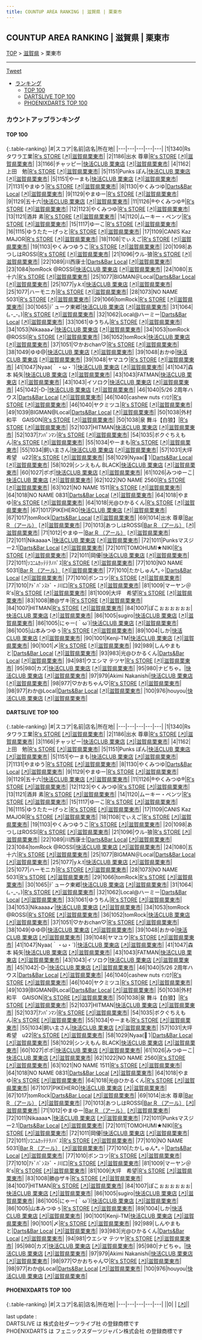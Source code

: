 ```yaml
---
title: COUNTUP AREA RANKING | 滋賀県 | 栗東市
---
```

## COUNTUP AREA RANKING | 滋賀県 | 栗東市

[TOP](/darts/rank/) > [滋賀県](/darts/rank/滋賀県/) > 栗東市

___

<a href="https://twitter.com/share?ref_src=twsrc%5Etfw" data-text="COUNTUP AREA RANKING | 滋賀県栗東市" class="twitter-share-button" data-hashtags="DARTSLIVE,PHOENIXDARTS,darts,ダーツ" data-show-count="false">Tweet</a>

* [ランキング](#カウントアップランキング)
    * [TOP 100](#top-100)
    * [DARTSLIVE TOP 100](#dartslive-top-100)
    * [PHOENIXDARTS TOP 100](#phoenixdarts-top-100)

### カウントアップランキング

#### TOP 100



{:.table-ranking}
|#|スコア|名前|店名|所在地|
|---|---|---|---|---|
|1|1340|<span class="rank-name-dl">Rs タワラ工業</span>|<a href="/darts/rank/shops/894774738d5135a8b21333aee1bd51e4.html">R's STORE</a> <a href="https://search.dartslive.com/jp/shop/894774738d5135a8b21333aee1bd51e4">[↗]</a>|<a href="/darts/rank/滋賀県/栗東市">滋賀県栗東市</a>|
|2|1186|<span class="rank-name-dl">出水 尊章</span>|<a href="/darts/rank/shops/894774738d5135a8b21333aee1bd51e4.html">R's STORE</a> <a href="https://search.dartslive.com/jp/shop/894774738d5135a8b21333aee1bd51e4">[↗]</a>|<a href="/darts/rank/滋賀県/栗東市">滋賀県栗東市</a>|
|3|1166|<span class="rank-name-dl">チャッピー</span>|<a href="/darts/rank/shops/45e99a446d27f93ab21333aee1bd51e4.html">快活CLUB 栗東店</a> <a href="https://search.dartslive.com/jp/shop/45e99a446d27f93ab21333aee1bd51e4">[↗]</a>|<a href="/darts/rank/滋賀県/栗東市">滋賀県栗東市</a>|
|4|1162|<span class="rank-name-dl">上田　勉</span>|<a href="/darts/rank/shops/894774738d5135a8b21333aee1bd51e4.html">R's STORE</a> <a href="https://search.dartslive.com/jp/shop/894774738d5135a8b21333aee1bd51e4">[↗]</a>|<a href="/darts/rank/滋賀県/栗東市">滋賀県栗東市</a>|
|5|1151|<span class="rank-name-dl">Punks ぽん</span>|<a href="/darts/rank/shops/45e99a446d27f93ab21333aee1bd51e4.html">快活CLUB 栗東店</a> <a href="https://search.dartslive.com/jp/shop/45e99a446d27f93ab21333aee1bd51e4">[↗]</a>|<a href="/darts/rank/滋賀県/栗東市">滋賀県栗東市</a>|
|5|1151|<span class="rank-name-dl">やーまも</span>|<a href="/darts/rank/shops/45e99a446d27f93ab21333aee1bd51e4.html">快活CLUB 栗東店</a> <a href="https://search.dartslive.com/jp/shop/45e99a446d27f93ab21333aee1bd51e4">[↗]</a>|<a href="/darts/rank/滋賀県/栗東市">滋賀県栗東市</a>|
|7|1131|<span class="rank-name-dl">やまゆう</span>|<a href="/darts/rank/shops/894774738d5135a8b21333aee1bd51e4.html">R's STORE</a> <a href="https://search.dartslive.com/jp/shop/894774738d5135a8b21333aee1bd51e4">[↗]</a>|<a href="/darts/rank/滋賀県/栗東市">滋賀県栗東市</a>|
|8|1130|<span class="rank-name-dl">やくみつゆ</span>|<a href="/darts/rank/shops/7b8ac04af838b4d625d56fb0e5c39bac.html">Darts&Bar Local</a> <a href="https://search.dartslive.com/jp/shop/7b8ac04af838b4d625d56fb0e5c39bac">[↗]</a>|<a href="/darts/rank/滋賀県/栗東市">滋賀県栗東市</a>|
|9|1129|<span class="rank-name-dl">やまゆー</span>|<a href="/darts/rank/shops/894774738d5135a8b21333aee1bd51e4.html">R's STORE</a> <a href="https://search.dartslive.com/jp/shop/894774738d5135a8b21333aee1bd51e4">[↗]</a>|<a href="/darts/rank/滋賀県/栗東市">滋賀県栗東市</a>|
|9|1129|<span class="rank-name-dl">五十六</span>|<a href="/darts/rank/shops/45e99a446d27f93ab21333aee1bd51e4.html">快活CLUB 栗東店</a> <a href="https://search.dartslive.com/jp/shop/45e99a446d27f93ab21333aee1bd51e4">[↗]</a>|<a href="/darts/rank/滋賀県/栗東市">滋賀県栗東市</a>|
|11|1126|<span class="rank-name-dl">®やくみつゆ®</span>|<a href="/darts/rank/shops/894774738d5135a8b21333aee1bd51e4.html">R's STORE</a> <a href="https://search.dartslive.com/jp/shop/894774738d5135a8b21333aee1bd51e4">[↗]</a>|<a href="/darts/rank/滋賀県/栗東市">滋賀県栗東市</a>|
|12|1123|<span class="rank-name-dl">やくみつゆ</span>|<a href="/darts/rank/shops/894774738d5135a8b21333aee1bd51e4.html">R's STORE</a> <a href="https://search.dartslive.com/jp/shop/894774738d5135a8b21333aee1bd51e4">[↗]</a>|<a href="/darts/rank/滋賀県/栗東市">滋賀県栗東市</a>|
|13|1121|<span class="rank-name-dl">酒井 素</span>|<a href="/darts/rank/shops/894774738d5135a8b21333aee1bd51e4.html">R's STORE</a> <a href="https://search.dartslive.com/jp/shop/894774738d5135a8b21333aee1bd51e4">[↗]</a>|<a href="/darts/rank/滋賀県/栗東市">滋賀県栗東市</a>|
|14|1120|<span class="rank-name-dl">ムーキー・ベンツ</span>|<a href="/darts/rank/shops/894774738d5135a8b21333aee1bd51e4.html">R's STORE</a> <a href="https://search.dartslive.com/jp/shop/894774738d5135a8b21333aee1bd51e4">[↗]</a>|<a href="/darts/rank/滋賀県/栗東市">滋賀県栗東市</a>|
|15|1117|<span class="rank-name-dl">ゆーこ</span>|<a href="/darts/rank/shops/894774738d5135a8b21333aee1bd51e4.html">R's STORE</a> <a href="https://search.dartslive.com/jp/shop/894774738d5135a8b21333aee1bd51e4">[↗]</a>|<a href="/darts/rank/滋賀県/栗東市">滋賀県栗東市</a>|
|16|1115|<span class="rank-name-dl">ゆうたたーげっと</span>|<a href="/darts/rank/shops/894774738d5135a8b21333aee1bd51e4.html">R's STORE</a> <a href="https://search.dartslive.com/jp/shop/894774738d5135a8b21333aee1bd51e4">[↗]</a>|<a href="/darts/rank/滋賀県/栗東市">滋賀県栗東市</a>|
|17|1109|<span class="rank-name-dl">CANIS Kaz MAJOR</span>|<a href="/darts/rank/shops/894774738d5135a8b21333aee1bd51e4.html">R's STORE</a> <a href="https://search.dartslive.com/jp/shop/894774738d5135a8b21333aee1bd51e4">[↗]</a>|<a href="/darts/rank/滋賀県/栗東市">滋賀県栗東市</a>|
|18|1108|<span class="rank-name-dl">でぃえご</span>|<a href="/darts/rank/shops/894774738d5135a8b21333aee1bd51e4.html">R's STORE</a> <a href="https://search.dartslive.com/jp/shop/894774738d5135a8b21333aee1bd51e4">[↗]</a>|<a href="/darts/rank/滋賀県/栗東市">滋賀県栗東市</a>|
|19|1103|<span class="rank-name-dl">やくみつゆうこ</span>|<a href="/darts/rank/shops/894774738d5135a8b21333aee1bd51e4.html">R's STORE</a> <a href="https://search.dartslive.com/jp/shop/894774738d5135a8b21333aee1bd51e4">[↗]</a>|<a href="/darts/rank/滋賀県/栗東市">滋賀県栗東市</a>|
|20|1098|<span class="rank-name-dl">あつしはROSSI</span>|<a href="/darts/rank/shops/894774738d5135a8b21333aee1bd51e4.html">R's STORE</a> <a href="https://search.dartslive.com/jp/shop/894774738d5135a8b21333aee1bd51e4">[↗]</a>|<a href="/darts/rank/滋賀県/栗東市">滋賀県栗東市</a>|
|21|1096|<span class="rank-name-dl">ウル-狼</span>|<a href="/darts/rank/shops/894774738d5135a8b21333aee1bd51e4.html">R's STORE</a> <a href="https://search.dartslive.com/jp/shop/894774738d5135a8b21333aee1bd51e4">[↗]</a>|<a href="/darts/rank/滋賀県/栗東市">滋賀県栗東市</a>|
|22|1089|<span class="rank-name-dl">川西康士</span>|<a href="/darts/rank/shops/7b8ac04af838b4d625d56fb0e5c39bac.html">Darts&Bar Local</a> <a href="https://search.dartslive.com/jp/shop/7b8ac04af838b4d625d56fb0e5c39bac">[↗]</a>|<a href="/darts/rank/滋賀県/栗東市">滋賀県栗東市</a>|
|23|1084|<span class="rank-name-dl">tomRock @ROSSI</span>|<a href="/darts/rank/shops/45e99a446d27f93ab21333aee1bd51e4.html">快活CLUB 栗東店</a> <a href="https://search.dartslive.com/jp/shop/45e99a446d27f93ab21333aee1bd51e4">[↗]</a>|<a href="/darts/rank/滋賀県/栗東市">滋賀県栗東市</a>|
|24|1080|<span class="rank-name-dl">五十六</span>|<a href="/darts/rank/shops/894774738d5135a8b21333aee1bd51e4.html">R's STORE</a> <a href="https://search.dartslive.com/jp/shop/894774738d5135a8b21333aee1bd51e4">[↗]</a>|<a href="/darts/rank/滋賀県/栗東市">滋賀県栗東市</a>|
|25|1077|<span class="rank-name-dl">BIGMAN＠Local</span>|<a href="/darts/rank/shops/7b8ac04af838b4d625d56fb0e5c39bac.html">Darts&Bar Local</a> <a href="https://search.dartslive.com/jp/shop/7b8ac04af838b4d625d56fb0e5c39bac">[↗]</a>|<a href="/darts/rank/滋賀県/栗東市">滋賀県栗東市</a>|
|25|1077|<span class="rank-name-dl">y.k.t</span>|<a href="/darts/rank/shops/45e99a446d27f93ab21333aee1bd51e4.html">快活CLUB 栗東店</a> <a href="https://search.dartslive.com/jp/shop/45e99a446d27f93ab21333aee1bd51e4">[↗]</a>|<a href="/darts/rank/滋賀県/栗東市">滋賀県栗東市</a>|
|25|1077|<span class="rank-name-dl">ハーモニカ</span>|<a href="/darts/rank/shops/894774738d5135a8b21333aee1bd51e4.html">R's STORE</a> <a href="https://search.dartslive.com/jp/shop/894774738d5135a8b21333aee1bd51e4">[↗]</a>|<a href="/darts/rank/滋賀県/栗東市">滋賀県栗東市</a>|
|28|1073|<span class="rank-name-dl">NO NAME 5031</span>|<a href="/darts/rank/shops/894774738d5135a8b21333aee1bd51e4.html">R's STORE</a> <a href="https://search.dartslive.com/jp/shop/894774738d5135a8b21333aee1bd51e4">[↗]</a>|<a href="/darts/rank/滋賀県/栗東市">滋賀県栗東市</a>|
|29|1066|<span class="rank-name-dl">tomRock</span>|<a href="/darts/rank/shops/894774738d5135a8b21333aee1bd51e4.html">R's STORE</a> <a href="https://search.dartslive.com/jp/shop/894774738d5135a8b21333aee1bd51e4">[↗]</a>|<a href="/darts/rank/滋賀県/栗東市">滋賀県栗東市</a>|
|30|1065|<span class="rank-name-dl">ﾃﾞューク東郷</span>|<a href="/darts/rank/shops/45e99a446d27f93ab21333aee1bd51e4.html">快活CLUB 栗東店</a> <a href="https://search.dartslive.com/jp/shop/45e99a446d27f93ab21333aee1bd51e4">[↗]</a>|<a href="/darts/rank/滋賀県/栗東市">滋賀県栗東市</a>|
|31|1064|<span class="rank-name-dl">(｡-_-｡)</span>|<a href="/darts/rank/shops/894774738d5135a8b21333aee1bd51e4.html">R's STORE</a> <a href="https://search.dartslive.com/jp/shop/894774738d5135a8b21333aee1bd51e4">[↗]</a>|<a href="/darts/rank/滋賀県/栗東市">滋賀県栗東市</a>|
|32|1062|<span class="rank-name-dl">Local@ハーミー</span>|<a href="/darts/rank/shops/7b8ac04af838b4d625d56fb0e5c39bac.html">Darts&Bar Local</a> <a href="https://search.dartslive.com/jp/shop/7b8ac04af838b4d625d56fb0e5c39bac">[↗]</a>|<a href="/darts/rank/滋賀県/栗東市">滋賀県栗東市</a>|
|33|1061|<span class="rank-name-dl">ゆうちん</span>|<a href="/darts/rank/shops/894774738d5135a8b21333aee1bd51e4.html">R's STORE</a> <a href="https://search.dartslive.com/jp/shop/894774738d5135a8b21333aee1bd51e4">[↗]</a>|<a href="/darts/rank/滋賀県/栗東市">滋賀県栗東市</a>|
|34|1053|<span class="rank-name-dl">Nikaaaa➹</span>|<a href="/darts/rank/shops/45e99a446d27f93ab21333aee1bd51e4.html">快活CLUB 栗東店</a> <a href="https://search.dartslive.com/jp/shop/45e99a446d27f93ab21333aee1bd51e4">[↗]</a>|<a href="/darts/rank/滋賀県/栗東市">滋賀県栗東市</a>|
|34|1053|<span class="rank-name-dl">tomRock @ROSSI</span>|<a href="/darts/rank/shops/894774738d5135a8b21333aee1bd51e4.html">R's STORE</a> <a href="https://search.dartslive.com/jp/shop/894774738d5135a8b21333aee1bd51e4">[↗]</a>|<a href="/darts/rank/滋賀県/栗東市">滋賀県栗東市</a>|
|36|1052|<span class="rank-name-dl">tomRock</span>|<a href="/darts/rank/shops/45e99a446d27f93ab21333aee1bd51e4.html">快活CLUB 栗東店</a> <a href="https://search.dartslive.com/jp/shop/45e99a446d27f93ab21333aee1bd51e4">[↗]</a>|<a href="/darts/rank/滋賀県/栗東市">滋賀県栗東市</a>|
|37|1051|<span class="rank-name-dl">♡かおchan♡</span>|<a href="/darts/rank/shops/894774738d5135a8b21333aee1bd51e4.html">R's STORE</a> <a href="https://search.dartslive.com/jp/shop/894774738d5135a8b21333aee1bd51e4">[↗]</a>|<a href="/darts/rank/滋賀県/栗東市">滋賀県栗東市</a>|
|38|1049|<span class="rank-name-dl">ゆゆ@</span>|<a href="/darts/rank/shops/45e99a446d27f93ab21333aee1bd51e4.html">快活CLUB 栗東店</a> <a href="https://search.dartslive.com/jp/shop/45e99a446d27f93ab21333aee1bd51e4">[↗]</a>|<a href="/darts/rank/滋賀県/栗東市">滋賀県栗東市</a>|
|39|1048|<span class="rank-name-dl">おかゆ</span>|<a href="/darts/rank/shops/45e99a446d27f93ab21333aee1bd51e4.html">快活CLUB 栗東店</a> <a href="https://search.dartslive.com/jp/shop/45e99a446d27f93ab21333aee1bd51e4">[↗]</a>|<a href="/darts/rank/滋賀県/栗東市">滋賀県栗東市</a>|
|39|1048|<span class="rank-name-dl">ヤマユウ</span>|<a href="/darts/rank/shops/894774738d5135a8b21333aee1bd51e4.html">R's STORE</a> <a href="https://search.dartslive.com/jp/shop/894774738d5135a8b21333aee1bd51e4">[↗]</a>|<a href="/darts/rank/滋賀県/栗東市">滋賀県栗東市</a>|
|41|1047|<span class="rank-name-dl">Nyaa(｀・ω・´)</span>|<a href="/darts/rank/shops/45e99a446d27f93ab21333aee1bd51e4.html">快活CLUB 栗東店</a> <a href="https://search.dartslive.com/jp/shop/45e99a446d27f93ab21333aee1bd51e4">[↗]</a>|<a href="/darts/rank/滋賀県/栗東市">滋賀県栗東市</a>|
|41|1047|<span class="rank-name-dl">森本 純矢</span>|<a href="/darts/rank/shops/45e99a446d27f93ab21333aee1bd51e4.html">快活CLUB 栗東店</a> <a href="https://search.dartslive.com/jp/shop/45e99a446d27f93ab21333aee1bd51e4">[↗]</a>|<a href="/darts/rank/滋賀県/栗東市">滋賀県栗東市</a>|
|43|1043|<span class="rank-name-dl">FATMAN</span>|<a href="/darts/rank/shops/45e99a446d27f93ab21333aee1bd51e4.html">快活CLUB 栗東店</a> <a href="https://search.dartslive.com/jp/shop/45e99a446d27f93ab21333aee1bd51e4">[↗]</a>|<a href="/darts/rank/滋賀県/栗東市">滋賀県栗東市</a>|
|43|1043|<span class="rank-name-dl">イソロク</span>|<a href="/darts/rank/shops/45e99a446d27f93ab21333aee1bd51e4.html">快活CLUB 栗東店</a> <a href="https://search.dartslive.com/jp/shop/45e99a446d27f93ab21333aee1bd51e4">[↗]</a>|<a href="/darts/rank/滋賀県/栗東市">滋賀県栗東市</a>|
|45|1042|<span class="rank-name-dl">-D-</span>|<a href="/darts/rank/shops/45e99a446d27f93ab21333aee1bd51e4.html">快活CLUB 栗東店</a> <a href="https://search.dartslive.com/jp/shop/45e99a446d27f93ab21333aee1bd51e4">[↗]</a>|<a href="/darts/rank/滋賀県/栗東市">滋賀県栗東市</a>|
|46|1040|<span class="rank-name-dl">5/26 2周年ハウス</span>|<a href="/darts/rank/shops/7b8ac04af838b4d625d56fb0e5c39bac.html">Darts&Bar Local</a> <a href="https://search.dartslive.com/jp/shop/7b8ac04af838b4d625d56fb0e5c39bac">[↗]</a>|<a href="/darts/rank/滋賀県/栗東市">滋賀県栗東市</a>|
|46|1040|<span class="rank-name-dl">cashew nuts ｲｿﾛｸ</span>|<a href="/darts/rank/shops/894774738d5135a8b21333aee1bd51e4.html">R's STORE</a> <a href="https://search.dartslive.com/jp/shop/894774738d5135a8b21333aee1bd51e4">[↗]</a>|<a href="/darts/rank/滋賀県/栗東市">滋賀県栗東市</a>|
|46|1040|<span class="rank-name-dl">ヤクミツユ</span>|<a href="/darts/rank/shops/894774738d5135a8b21333aee1bd51e4.html">R's STORE</a> <a href="https://search.dartslive.com/jp/shop/894774738d5135a8b21333aee1bd51e4">[↗]</a>|<a href="/darts/rank/滋賀県/栗東市">滋賀県栗東市</a>|
|49|1039|<span class="rank-name-dl">BIGMAN@Local</span>|<a href="/darts/rank/shops/7b8ac04af838b4d625d56fb0e5c39bac.html">Darts&Bar Local</a> <a href="https://search.dartslive.com/jp/shop/7b8ac04af838b4d625d56fb0e5c39bac">[↗]</a>|<a href="/darts/rank/滋賀県/栗東市">滋賀県栗東市</a>|
|50|1038|<span class="rank-name-dl">外村和平　GAISON</span>|<a href="/darts/rank/shops/894774738d5135a8b21333aee1bd51e4.html">R's STORE</a> <a href="https://search.dartslive.com/jp/shop/894774738d5135a8b21333aee1bd51e4">[↗]</a>|<a href="/darts/rank/滋賀県/栗東市">滋賀県栗東市</a>|
|50|1038|<span class="rank-name-dl">泉 舞斗【白狼】</span>|<a href="/darts/rank/shops/894774738d5135a8b21333aee1bd51e4.html">R's STORE</a> <a href="https://search.dartslive.com/jp/shop/894774738d5135a8b21333aee1bd51e4">[↗]</a>|<a href="/darts/rank/滋賀県/栗東市">滋賀県栗東市</a>|
|52|1037|<span class="rank-name-dl">HITMAN</span>|<a href="/darts/rank/shops/45e99a446d27f93ab21333aee1bd51e4.html">快活CLUB 栗東店</a> <a href="https://search.dartslive.com/jp/shop/45e99a446d27f93ab21333aee1bd51e4">[↗]</a>|<a href="/darts/rank/滋賀県/栗東市">滋賀県栗東市</a>|
|52|1037|<span class="rank-name-dl">ｱﾝﾊﾟﾝﾏﾝ</span>|<a href="/darts/rank/shops/894774738d5135a8b21333aee1bd51e4.html">R's STORE</a> <a href="https://search.dartslive.com/jp/shop/894774738d5135a8b21333aee1bd51e4">[↗]</a>|<a href="/darts/rank/滋賀県/栗東市">滋賀県栗東市</a>|
|54|1035|<span class="rank-name-dl">ボクぐちえもん</span>|<a href="/darts/rank/shops/894774738d5135a8b21333aee1bd51e4.html">R's STORE</a> <a href="https://search.dartslive.com/jp/shop/894774738d5135a8b21333aee1bd51e4">[↗]</a>|<a href="/darts/rank/滋賀県/栗東市">滋賀県栗東市</a>|
|55|1034|<span class="rank-name-dl">やーまも</span>|<a href="/darts/rank/shops/894774738d5135a8b21333aee1bd51e4.html">R's STORE</a> <a href="https://search.dartslive.com/jp/shop/894774738d5135a8b21333aee1bd51e4">[↗]</a>|<a href="/darts/rank/滋賀県/栗東市">滋賀県栗東市</a>|
|55|1034|<span class="rank-name-dl">飼い主さん</span>|<a href="/darts/rank/shops/45e99a446d27f93ab21333aee1bd51e4.html">快活CLUB 栗東店</a> <a href="https://search.dartslive.com/jp/shop/45e99a446d27f93ab21333aee1bd51e4">[↗]</a>|<a href="/darts/rank/滋賀県/栗東市">滋賀県栗東市</a>|
|57|1031|<span class="rank-name-dl">大坪　希望　u22</span>|<a href="/darts/rank/shops/894774738d5135a8b21333aee1bd51e4.html">R's STORE</a> <a href="https://search.dartslive.com/jp/shop/894774738d5135a8b21333aee1bd51e4">[↗]</a>|<a href="/darts/rank/滋賀県/栗東市">滋賀県栗東市</a>|
|58|1029|<span class="rank-name-dl">Nyaa‪(ᯅ̈ )</span>|<a href="/darts/rank/shops/7b8ac04af838b4d625d56fb0e5c39bac.html">Darts&Bar Local</a> <a href="https://search.dartslive.com/jp/shop/7b8ac04af838b4d625d56fb0e5c39bac">[↗]</a>|<a href="/darts/rank/滋賀県/栗東市">滋賀県栗東市</a>|
|58|1029|<span class="rank-name-dl">シンえもん BLACK</span>|<a href="/darts/rank/shops/45e99a446d27f93ab21333aee1bd51e4.html">快活CLUB 栗東店</a> <a href="https://search.dartslive.com/jp/shop/45e99a446d27f93ab21333aee1bd51e4">[↗]</a>|<a href="/darts/rank/滋賀県/栗東市">滋賀県栗東市</a>|
|60|1027|<span class="rank-name-dl">ポポ</span>|<a href="/darts/rank/shops/45e99a446d27f93ab21333aee1bd51e4.html">快活CLUB 栗東店</a> <a href="https://search.dartslive.com/jp/shop/45e99a446d27f93ab21333aee1bd51e4">[↗]</a>|<a href="/darts/rank/滋賀県/栗東市">滋賀県栗東市</a>|
|61|1026|<span class="rank-name-dl">みつゆーこ</span>|<a href="/darts/rank/shops/45e99a446d27f93ab21333aee1bd51e4.html">快活CLUB 栗東店</a> <a href="https://search.dartslive.com/jp/shop/45e99a446d27f93ab21333aee1bd51e4">[↗]</a>|<a href="/darts/rank/滋賀県/栗東市">滋賀県栗東市</a>|
|62|1022|<span class="rank-name-dl">NO NAME 2560</span>|<a href="/darts/rank/shops/894774738d5135a8b21333aee1bd51e4.html">R's STORE</a> <a href="https://search.dartslive.com/jp/shop/894774738d5135a8b21333aee1bd51e4">[↗]</a>|<a href="/darts/rank/滋賀県/栗東市">滋賀県栗東市</a>|
|63|1021|<span class="rank-name-dl">NO NAME 1511</span>|<a href="/darts/rank/shops/894774738d5135a8b21333aee1bd51e4.html">R's STORE</a> <a href="https://search.dartslive.com/jp/shop/894774738d5135a8b21333aee1bd51e4">[↗]</a>|<a href="/darts/rank/滋賀県/栗東市">滋賀県栗東市</a>|
|64|1018|<span class="rank-name-dl">NO NAME 0831</span>|<a href="/darts/rank/shops/7b8ac04af838b4d625d56fb0e5c39bac.html">Darts&Bar Local</a> <a href="https://search.dartslive.com/jp/shop/7b8ac04af838b4d625d56fb0e5c39bac">[↗]</a>|<a href="/darts/rank/滋賀県/栗東市">滋賀県栗東市</a>|
|64|1018|<span class="rank-name-dl">やまゆ</span>|<a href="/darts/rank/shops/894774738d5135a8b21333aee1bd51e4.html">R's STORE</a> <a href="https://search.dartslive.com/jp/shop/894774738d5135a8b21333aee1bd51e4">[↗]</a>|<a href="/darts/rank/滋賀県/栗東市">滋賀県栗東市</a>|
|64|1018|<span class="rank-name-dl">光@ひかるくん</span>|<a href="/darts/rank/shops/894774738d5135a8b21333aee1bd51e4.html">R's STORE</a> <a href="https://search.dartslive.com/jp/shop/894774738d5135a8b21333aee1bd51e4">[↗]</a>|<a href="/darts/rank/滋賀県/栗東市">滋賀県栗東市</a>|
|67|1017|<span class="rank-name-dl">PIKEHERO</span>|<a href="/darts/rank/shops/45e99a446d27f93ab21333aee1bd51e4.html">快活CLUB 栗東店</a> <a href="https://search.dartslive.com/jp/shop/45e99a446d27f93ab21333aee1bd51e4">[↗]</a>|<a href="/darts/rank/滋賀県/栗東市">滋賀県栗東市</a>|
|67|1017|<span class="rank-name-dl">tomRock</span>|<a href="/darts/rank/shops/7b8ac04af838b4d625d56fb0e5c39bac.html">Darts&Bar Local</a> <a href="https://search.dartslive.com/jp/shop/7b8ac04af838b4d625d56fb0e5c39bac">[↗]</a>|<a href="/darts/rank/滋賀県/栗東市">滋賀県栗東市</a>|
|69|1014|<span class="rank-name-dl">出水 尊章</span>|<a href="/darts/rank/shops/1cedad5b52b394b3f454cb89828a1cfe.html">Bar R （アール）</a> <a href="https://search.dartslive.com/jp/shop/1cedad5b52b394b3f454cb89828a1cfe">[↗]</a>|<a href="/darts/rank/滋賀県/栗東市">滋賀県栗東市</a>|
|70|1013|<span class="rank-name-dl">あつしはROSSI</span>|<a href="/darts/rank/shops/1cedad5b52b394b3f454cb89828a1cfe.html">Bar R （アール）</a> <a href="https://search.dartslive.com/jp/shop/1cedad5b52b394b3f454cb89828a1cfe">[↗]</a>|<a href="/darts/rank/滋賀県/栗東市">滋賀県栗東市</a>|
|71|1012|<span class="rank-name-dl">やまゆー</span>|<a href="/darts/rank/shops/1cedad5b52b394b3f454cb89828a1cfe.html">Bar R （アール）</a> <a href="https://search.dartslive.com/jp/shop/1cedad5b52b394b3f454cb89828a1cfe">[↗]</a>|<a href="/darts/rank/滋賀県/栗東市">滋賀県栗東市</a>|
|72|1011|<span class="rank-name-dl">Nikaaaa➷</span>|<a href="/darts/rank/shops/45e99a446d27f93ab21333aee1bd51e4.html">快活CLUB 栗東店</a> <a href="https://search.dartslive.com/jp/shop/45e99a446d27f93ab21333aee1bd51e4">[↗]</a>|<a href="/darts/rank/滋賀県/栗東市">滋賀県栗東市</a>|
|72|1011|<span class="rank-name-dl">Punksマスジー2.1</span>|<a href="/darts/rank/shops/7b8ac04af838b4d625d56fb0e5c39bac.html">Darts&Bar Local</a> <a href="https://search.dartslive.com/jp/shop/7b8ac04af838b4d625d56fb0e5c39bac">[↗]</a>|<a href="/darts/rank/滋賀県/栗東市">滋賀県栗東市</a>|
|72|1011|<span class="rank-name-dl">TOMOHUMI★NIKI</span>|<a href="/darts/rank/shops/894774738d5135a8b21333aee1bd51e4.html">R's STORE</a> <a href="https://search.dartslive.com/jp/shop/894774738d5135a8b21333aee1bd51e4">[↗]</a>|<a href="/darts/rank/滋賀県/栗東市">滋賀県栗東市</a>|
|72|1011|<span class="rank-name-dl">岡優</span>|<a href="/darts/rank/shops/45e99a446d27f93ab21333aee1bd51e4.html">快活CLUB 栗東店</a> <a href="https://search.dartslive.com/jp/shop/45e99a446d27f93ab21333aee1bd51e4">[↗]</a>|<a href="/darts/rank/滋賀県/栗東市">滋賀県栗東市</a>|
|72|1011|<span class="rank-name-dl">ｿｺﾆﾑｶｯﾃﾃｦﾉﾊﾞｽ</span>|<a href="/darts/rank/shops/894774738d5135a8b21333aee1bd51e4.html">R's STORE</a> <a href="https://search.dartslive.com/jp/shop/894774738d5135a8b21333aee1bd51e4">[↗]</a>|<a href="/darts/rank/滋賀県/栗東市">滋賀県栗東市</a>|
|77|1010|<span class="rank-name-dl">NO NAME 5031</span>|<a href="/darts/rank/shops/1cedad5b52b394b3f454cb89828a1cfe.html">Bar R （アール）</a> <a href="https://search.dartslive.com/jp/shop/1cedad5b52b394b3f454cb89828a1cfe">[↗]</a>|<a href="/darts/rank/滋賀県/栗東市">滋賀県栗東市</a>|
|77|1010|<span class="rank-name-dl">たかしゅん*｡✧</span>|<a href="/darts/rank/shops/7b8ac04af838b4d625d56fb0e5c39bac.html">Darts&Bar Local</a> <a href="https://search.dartslive.com/jp/shop/7b8ac04af838b4d625d56fb0e5c39bac">[↗]</a>|<a href="/darts/rank/滋賀県/栗東市">滋賀県栗東市</a>|
|77|1010|<span class="rank-name-dl">ポンコツ</span>|<a href="/darts/rank/shops/894774738d5135a8b21333aee1bd51e4.html">R's STORE</a> <a href="https://search.dartslive.com/jp/shop/894774738d5135a8b21333aee1bd51e4">[↗]</a>|<a href="/darts/rank/滋賀県/栗東市">滋賀県栗東市</a>|
|77|1010|<span class="rank-name-dl">ｱﾄﾞﾊﾞﾝｽﾄﾞ・川口</span>|<a href="/darts/rank/shops/894774738d5135a8b21333aee1bd51e4.html">R's STORE</a> <a href="https://search.dartslive.com/jp/shop/894774738d5135a8b21333aee1bd51e4">[↗]</a>|<a href="/darts/rank/滋賀県/栗東市">滋賀県栗東市</a>|
|81|1009|<span class="rank-name-dl">マーヤン＠R&#x27;s</span>|<a href="/darts/rank/shops/894774738d5135a8b21333aee1bd51e4.html">R's STORE</a> <a href="https://search.dartslive.com/jp/shop/894774738d5135a8b21333aee1bd51e4">[↗]</a>|<a href="/darts/rank/滋賀県/栗東市">滋賀県栗東市</a>|
|81|1009|<span class="rank-name-dl">大坪　希望</span>|<a href="/darts/rank/shops/894774738d5135a8b21333aee1bd51e4.html">R's STORE</a> <a href="https://search.dartslive.com/jp/shop/894774738d5135a8b21333aee1bd51e4">[↗]</a>|<a href="/darts/rank/滋賀県/栗東市">滋賀県栗東市</a>|
|83|1008|<span class="rank-name-dl">勝@ザキ</span>|<a href="/darts/rank/shops/894774738d5135a8b21333aee1bd51e4.html">R's STORE</a> <a href="https://search.dartslive.com/jp/shop/894774738d5135a8b21333aee1bd51e4">[↗]</a>|<a href="/darts/rank/滋賀県/栗東市">滋賀県栗東市</a>|
|84|1007|<span class="rank-name-dl">HITMAN</span>|<a href="/darts/rank/shops/894774738d5135a8b21333aee1bd51e4.html">R's STORE</a> <a href="https://search.dartslive.com/jp/shop/894774738d5135a8b21333aee1bd51e4">[↗]</a>|<a href="/darts/rank/滋賀県/栗東市">滋賀県栗東市</a>|
|84|1007|<span class="rank-name-dl">ぽこぉぉぉぉぉぉ</span>|<a href="/darts/rank/shops/45e99a446d27f93ab21333aee1bd51e4.html">快活CLUB 栗東店</a> <a href="https://search.dartslive.com/jp/shop/45e99a446d27f93ab21333aee1bd51e4">[↗]</a>|<a href="/darts/rank/滋賀県/栗東市">滋賀県栗東市</a>|
|86|1005|<span class="rank-name-dl">sugiro</span>|<a href="/darts/rank/shops/45e99a446d27f93ab21333aee1bd51e4.html">快活CLUB 栗東店</a> <a href="https://search.dartslive.com/jp/shop/45e99a446d27f93ab21333aee1bd51e4">[↗]</a>|<a href="/darts/rank/滋賀県/栗東市">滋賀県栗東市</a>|
|86|1005|<span class="rank-name-dl">にゃー(｀ω´)</span>|<a href="/darts/rank/shops/45e99a446d27f93ab21333aee1bd51e4.html">快活CLUB 栗東店</a> <a href="https://search.dartslive.com/jp/shop/45e99a446d27f93ab21333aee1bd51e4">[↗]</a>|<a href="/darts/rank/滋賀県/栗東市">滋賀県栗東市</a>|
|86|1005|<span class="rank-name-dl">山本みつゆぅ</span>|<a href="/darts/rank/shops/894774738d5135a8b21333aee1bd51e4.html">R's STORE</a> <a href="https://search.dartslive.com/jp/shop/894774738d5135a8b21333aee1bd51e4">[↗]</a>|<a href="/darts/rank/滋賀県/栗東市">滋賀県栗東市</a>|
|89|1004|<span class="rank-name-dl">しか</span>|<a href="/darts/rank/shops/45e99a446d27f93ab21333aee1bd51e4.html">快活CLUB 栗東店</a> <a href="https://search.dartslive.com/jp/shop/45e99a446d27f93ab21333aee1bd51e4">[↗]</a>|<a href="/darts/rank/滋賀県/栗東市">滋賀県栗東市</a>|
|90|1001|<span class="rank-name-dl">Kenji-TM</span>|<a href="/darts/rank/shops/45e99a446d27f93ab21333aee1bd51e4.html">快活CLUB 栗東店</a> <a href="https://search.dartslive.com/jp/shop/45e99a446d27f93ab21333aee1bd51e4">[↗]</a>|<a href="/darts/rank/滋賀県/栗東市">滋賀県栗東市</a>|
|90|1001|<span class="rank-name-dl">〆</span>|<a href="/darts/rank/shops/894774738d5135a8b21333aee1bd51e4.html">R's STORE</a> <a href="https://search.dartslive.com/jp/shop/894774738d5135a8b21333aee1bd51e4">[↗]</a>|<a href="/darts/rank/滋賀県/栗東市">滋賀県栗東市</a>|
|92|989|<span class="rank-name-dl">しんやまもと</span>|<a href="/darts/rank/shops/7b8ac04af838b4d625d56fb0e5c39bac.html">Darts&Bar Local</a> <a href="https://search.dartslive.com/jp/shop/7b8ac04af838b4d625d56fb0e5c39bac">[↗]</a>|<a href="/darts/rank/滋賀県/栗東市">滋賀県栗東市</a>|
|93|983|<span class="rank-name-dl">光@ひかるくん</span>|<a href="/darts/rank/shops/7b8ac04af838b4d625d56fb0e5c39bac.html">Darts&Bar Local</a> <a href="https://search.dartslive.com/jp/shop/7b8ac04af838b4d625d56fb0e5c39bac">[↗]</a>|<a href="/darts/rank/滋賀県/栗東市">滋賀県栗東市</a>|
|94|981|<span class="rank-name-dl">ウエシマ テツヤ</span>|<a href="/darts/rank/shops/894774738d5135a8b21333aee1bd51e4.html">R's STORE</a> <a href="https://search.dartslive.com/jp/shop/894774738d5135a8b21333aee1bd51e4">[↗]</a>|<a href="/darts/rank/滋賀県/栗東市">滋賀県栗東市</a>|
|95|980|<span class="rank-name-dl">カズ</span>|<a href="/darts/rank/shops/45e99a446d27f93ab21333aee1bd51e4.html">快活CLUB 栗東店</a> <a href="https://search.dartslive.com/jp/shop/45e99a446d27f93ab21333aee1bd51e4">[↗]</a>|<a href="/darts/rank/滋賀県/栗東市">滋賀県栗東市</a>|
|95|980|<span class="rank-name-dl">ナビちゃ。</span>|<a href="/darts/rank/shops/45e99a446d27f93ab21333aee1bd51e4.html">快活CLUB 栗東店</a> <a href="https://search.dartslive.com/jp/shop/45e99a446d27f93ab21333aee1bd51e4">[↗]</a>|<a href="/darts/rank/滋賀県/栗東市">滋賀県栗東市</a>|
|97|979|<span class="rank-name-dl">Akimi Nakanishi</span>|<a href="/darts/rank/shops/45e99a446d27f93ab21333aee1bd51e4.html">快活CLUB 栗東店</a> <a href="https://search.dartslive.com/jp/shop/45e99a446d27f93ab21333aee1bd51e4">[↗]</a>|<a href="/darts/rank/滋賀県/栗東市">滋賀県栗東市</a>|
|98|977|<span class="rank-name-dl">♡かおちゃん♡</span>|<a href="/darts/rank/shops/894774738d5135a8b21333aee1bd51e4.html">R's STORE</a> <a href="https://search.dartslive.com/jp/shop/894774738d5135a8b21333aee1bd51e4">[↗]</a>|<a href="/darts/rank/滋賀県/栗東市">滋賀県栗東市</a>|
|98|977|<span class="rank-name-dl">わか@Local</span>|<a href="/darts/rank/shops/7b8ac04af838b4d625d56fb0e5c39bac.html">Darts&Bar Local</a> <a href="https://search.dartslive.com/jp/shop/7b8ac04af838b4d625d56fb0e5c39bac">[↗]</a>|<a href="/darts/rank/滋賀県/栗東市">滋賀県栗東市</a>|
|100|976|<span class="rank-name-dl">houyou</span>|<a href="/darts/rank/shops/45e99a446d27f93ab21333aee1bd51e4.html">快活CLUB 栗東店</a> <a href="https://search.dartslive.com/jp/shop/45e99a446d27f93ab21333aee1bd51e4">[↗]</a>|<a href="/darts/rank/滋賀県/栗東市">滋賀県栗東市</a>|


#### DARTSLIVE TOP 100



{:.table-ranking}
|#|スコア|名前|店名|所在地|
|---|---|---|---|---|
|1|1340|<span class="rank-name-dl">Rs タワラ工業</span>|<a href="/darts/rank/shops/894774738d5135a8b21333aee1bd51e4.html">R's STORE</a> <a href="https://search.dartslive.com/jp/shop/894774738d5135a8b21333aee1bd51e4">[↗]</a>|<a href="/darts/rank/滋賀県/栗東市">滋賀県栗東市</a>|
|2|1186|<span class="rank-name-dl">出水 尊章</span>|<a href="/darts/rank/shops/894774738d5135a8b21333aee1bd51e4.html">R's STORE</a> <a href="https://search.dartslive.com/jp/shop/894774738d5135a8b21333aee1bd51e4">[↗]</a>|<a href="/darts/rank/滋賀県/栗東市">滋賀県栗東市</a>|
|3|1166|<span class="rank-name-dl">チャッピー</span>|<a href="/darts/rank/shops/45e99a446d27f93ab21333aee1bd51e4.html">快活CLUB 栗東店</a> <a href="https://search.dartslive.com/jp/shop/45e99a446d27f93ab21333aee1bd51e4">[↗]</a>|<a href="/darts/rank/滋賀県/栗東市">滋賀県栗東市</a>|
|4|1162|<span class="rank-name-dl">上田　勉</span>|<a href="/darts/rank/shops/894774738d5135a8b21333aee1bd51e4.html">R's STORE</a> <a href="https://search.dartslive.com/jp/shop/894774738d5135a8b21333aee1bd51e4">[↗]</a>|<a href="/darts/rank/滋賀県/栗東市">滋賀県栗東市</a>|
|5|1151|<span class="rank-name-dl">Punks ぽん</span>|<a href="/darts/rank/shops/45e99a446d27f93ab21333aee1bd51e4.html">快活CLUB 栗東店</a> <a href="https://search.dartslive.com/jp/shop/45e99a446d27f93ab21333aee1bd51e4">[↗]</a>|<a href="/darts/rank/滋賀県/栗東市">滋賀県栗東市</a>|
|5|1151|<span class="rank-name-dl">やーまも</span>|<a href="/darts/rank/shops/45e99a446d27f93ab21333aee1bd51e4.html">快活CLUB 栗東店</a> <a href="https://search.dartslive.com/jp/shop/45e99a446d27f93ab21333aee1bd51e4">[↗]</a>|<a href="/darts/rank/滋賀県/栗東市">滋賀県栗東市</a>|
|7|1131|<span class="rank-name-dl">やまゆう</span>|<a href="/darts/rank/shops/894774738d5135a8b21333aee1bd51e4.html">R's STORE</a> <a href="https://search.dartslive.com/jp/shop/894774738d5135a8b21333aee1bd51e4">[↗]</a>|<a href="/darts/rank/滋賀県/栗東市">滋賀県栗東市</a>|
|8|1130|<span class="rank-name-dl">やくみつゆ</span>|<a href="/darts/rank/shops/7b8ac04af838b4d625d56fb0e5c39bac.html">Darts&Bar Local</a> <a href="https://search.dartslive.com/jp/shop/7b8ac04af838b4d625d56fb0e5c39bac">[↗]</a>|<a href="/darts/rank/滋賀県/栗東市">滋賀県栗東市</a>|
|9|1129|<span class="rank-name-dl">やまゆー</span>|<a href="/darts/rank/shops/894774738d5135a8b21333aee1bd51e4.html">R's STORE</a> <a href="https://search.dartslive.com/jp/shop/894774738d5135a8b21333aee1bd51e4">[↗]</a>|<a href="/darts/rank/滋賀県/栗東市">滋賀県栗東市</a>|
|9|1129|<span class="rank-name-dl">五十六</span>|<a href="/darts/rank/shops/45e99a446d27f93ab21333aee1bd51e4.html">快活CLUB 栗東店</a> <a href="https://search.dartslive.com/jp/shop/45e99a446d27f93ab21333aee1bd51e4">[↗]</a>|<a href="/darts/rank/滋賀県/栗東市">滋賀県栗東市</a>|
|11|1126|<span class="rank-name-dl">®やくみつゆ®</span>|<a href="/darts/rank/shops/894774738d5135a8b21333aee1bd51e4.html">R's STORE</a> <a href="https://search.dartslive.com/jp/shop/894774738d5135a8b21333aee1bd51e4">[↗]</a>|<a href="/darts/rank/滋賀県/栗東市">滋賀県栗東市</a>|
|12|1123|<span class="rank-name-dl">やくみつゆ</span>|<a href="/darts/rank/shops/894774738d5135a8b21333aee1bd51e4.html">R's STORE</a> <a href="https://search.dartslive.com/jp/shop/894774738d5135a8b21333aee1bd51e4">[↗]</a>|<a href="/darts/rank/滋賀県/栗東市">滋賀県栗東市</a>|
|13|1121|<span class="rank-name-dl">酒井 素</span>|<a href="/darts/rank/shops/894774738d5135a8b21333aee1bd51e4.html">R's STORE</a> <a href="https://search.dartslive.com/jp/shop/894774738d5135a8b21333aee1bd51e4">[↗]</a>|<a href="/darts/rank/滋賀県/栗東市">滋賀県栗東市</a>|
|14|1120|<span class="rank-name-dl">ムーキー・ベンツ</span>|<a href="/darts/rank/shops/894774738d5135a8b21333aee1bd51e4.html">R's STORE</a> <a href="https://search.dartslive.com/jp/shop/894774738d5135a8b21333aee1bd51e4">[↗]</a>|<a href="/darts/rank/滋賀県/栗東市">滋賀県栗東市</a>|
|15|1117|<span class="rank-name-dl">ゆーこ</span>|<a href="/darts/rank/shops/894774738d5135a8b21333aee1bd51e4.html">R's STORE</a> <a href="https://search.dartslive.com/jp/shop/894774738d5135a8b21333aee1bd51e4">[↗]</a>|<a href="/darts/rank/滋賀県/栗東市">滋賀県栗東市</a>|
|16|1115|<span class="rank-name-dl">ゆうたたーげっと</span>|<a href="/darts/rank/shops/894774738d5135a8b21333aee1bd51e4.html">R's STORE</a> <a href="https://search.dartslive.com/jp/shop/894774738d5135a8b21333aee1bd51e4">[↗]</a>|<a href="/darts/rank/滋賀県/栗東市">滋賀県栗東市</a>|
|17|1109|<span class="rank-name-dl">CANIS Kaz MAJOR</span>|<a href="/darts/rank/shops/894774738d5135a8b21333aee1bd51e4.html">R's STORE</a> <a href="https://search.dartslive.com/jp/shop/894774738d5135a8b21333aee1bd51e4">[↗]</a>|<a href="/darts/rank/滋賀県/栗東市">滋賀県栗東市</a>|
|18|1108|<span class="rank-name-dl">でぃえご</span>|<a href="/darts/rank/shops/894774738d5135a8b21333aee1bd51e4.html">R's STORE</a> <a href="https://search.dartslive.com/jp/shop/894774738d5135a8b21333aee1bd51e4">[↗]</a>|<a href="/darts/rank/滋賀県/栗東市">滋賀県栗東市</a>|
|19|1103|<span class="rank-name-dl">やくみつゆうこ</span>|<a href="/darts/rank/shops/894774738d5135a8b21333aee1bd51e4.html">R's STORE</a> <a href="https://search.dartslive.com/jp/shop/894774738d5135a8b21333aee1bd51e4">[↗]</a>|<a href="/darts/rank/滋賀県/栗東市">滋賀県栗東市</a>|
|20|1098|<span class="rank-name-dl">あつしはROSSI</span>|<a href="/darts/rank/shops/894774738d5135a8b21333aee1bd51e4.html">R's STORE</a> <a href="https://search.dartslive.com/jp/shop/894774738d5135a8b21333aee1bd51e4">[↗]</a>|<a href="/darts/rank/滋賀県/栗東市">滋賀県栗東市</a>|
|21|1096|<span class="rank-name-dl">ウル-狼</span>|<a href="/darts/rank/shops/894774738d5135a8b21333aee1bd51e4.html">R's STORE</a> <a href="https://search.dartslive.com/jp/shop/894774738d5135a8b21333aee1bd51e4">[↗]</a>|<a href="/darts/rank/滋賀県/栗東市">滋賀県栗東市</a>|
|22|1089|<span class="rank-name-dl">川西康士</span>|<a href="/darts/rank/shops/7b8ac04af838b4d625d56fb0e5c39bac.html">Darts&Bar Local</a> <a href="https://search.dartslive.com/jp/shop/7b8ac04af838b4d625d56fb0e5c39bac">[↗]</a>|<a href="/darts/rank/滋賀県/栗東市">滋賀県栗東市</a>|
|23|1084|<span class="rank-name-dl">tomRock @ROSSI</span>|<a href="/darts/rank/shops/45e99a446d27f93ab21333aee1bd51e4.html">快活CLUB 栗東店</a> <a href="https://search.dartslive.com/jp/shop/45e99a446d27f93ab21333aee1bd51e4">[↗]</a>|<a href="/darts/rank/滋賀県/栗東市">滋賀県栗東市</a>|
|24|1080|<span class="rank-name-dl">五十六</span>|<a href="/darts/rank/shops/894774738d5135a8b21333aee1bd51e4.html">R's STORE</a> <a href="https://search.dartslive.com/jp/shop/894774738d5135a8b21333aee1bd51e4">[↗]</a>|<a href="/darts/rank/滋賀県/栗東市">滋賀県栗東市</a>|
|25|1077|<span class="rank-name-dl">BIGMAN＠Local</span>|<a href="/darts/rank/shops/7b8ac04af838b4d625d56fb0e5c39bac.html">Darts&Bar Local</a> <a href="https://search.dartslive.com/jp/shop/7b8ac04af838b4d625d56fb0e5c39bac">[↗]</a>|<a href="/darts/rank/滋賀県/栗東市">滋賀県栗東市</a>|
|25|1077|<span class="rank-name-dl">y.k.t</span>|<a href="/darts/rank/shops/45e99a446d27f93ab21333aee1bd51e4.html">快活CLUB 栗東店</a> <a href="https://search.dartslive.com/jp/shop/45e99a446d27f93ab21333aee1bd51e4">[↗]</a>|<a href="/darts/rank/滋賀県/栗東市">滋賀県栗東市</a>|
|25|1077|<span class="rank-name-dl">ハーモニカ</span>|<a href="/darts/rank/shops/894774738d5135a8b21333aee1bd51e4.html">R's STORE</a> <a href="https://search.dartslive.com/jp/shop/894774738d5135a8b21333aee1bd51e4">[↗]</a>|<a href="/darts/rank/滋賀県/栗東市">滋賀県栗東市</a>|
|28|1073|<span class="rank-name-dl">NO NAME 5031</span>|<a href="/darts/rank/shops/894774738d5135a8b21333aee1bd51e4.html">R's STORE</a> <a href="https://search.dartslive.com/jp/shop/894774738d5135a8b21333aee1bd51e4">[↗]</a>|<a href="/darts/rank/滋賀県/栗東市">滋賀県栗東市</a>|
|29|1066|<span class="rank-name-dl">tomRock</span>|<a href="/darts/rank/shops/894774738d5135a8b21333aee1bd51e4.html">R's STORE</a> <a href="https://search.dartslive.com/jp/shop/894774738d5135a8b21333aee1bd51e4">[↗]</a>|<a href="/darts/rank/滋賀県/栗東市">滋賀県栗東市</a>|
|30|1065|<span class="rank-name-dl">ﾃﾞューク東郷</span>|<a href="/darts/rank/shops/45e99a446d27f93ab21333aee1bd51e4.html">快活CLUB 栗東店</a> <a href="https://search.dartslive.com/jp/shop/45e99a446d27f93ab21333aee1bd51e4">[↗]</a>|<a href="/darts/rank/滋賀県/栗東市">滋賀県栗東市</a>|
|31|1064|<span class="rank-name-dl">(｡-_-｡)</span>|<a href="/darts/rank/shops/894774738d5135a8b21333aee1bd51e4.html">R's STORE</a> <a href="https://search.dartslive.com/jp/shop/894774738d5135a8b21333aee1bd51e4">[↗]</a>|<a href="/darts/rank/滋賀県/栗東市">滋賀県栗東市</a>|
|32|1062|<span class="rank-name-dl">Local@ハーミー</span>|<a href="/darts/rank/shops/7b8ac04af838b4d625d56fb0e5c39bac.html">Darts&Bar Local</a> <a href="https://search.dartslive.com/jp/shop/7b8ac04af838b4d625d56fb0e5c39bac">[↗]</a>|<a href="/darts/rank/滋賀県/栗東市">滋賀県栗東市</a>|
|33|1061|<span class="rank-name-dl">ゆうちん</span>|<a href="/darts/rank/shops/894774738d5135a8b21333aee1bd51e4.html">R's STORE</a> <a href="https://search.dartslive.com/jp/shop/894774738d5135a8b21333aee1bd51e4">[↗]</a>|<a href="/darts/rank/滋賀県/栗東市">滋賀県栗東市</a>|
|34|1053|<span class="rank-name-dl">Nikaaaa➹</span>|<a href="/darts/rank/shops/45e99a446d27f93ab21333aee1bd51e4.html">快活CLUB 栗東店</a> <a href="https://search.dartslive.com/jp/shop/45e99a446d27f93ab21333aee1bd51e4">[↗]</a>|<a href="/darts/rank/滋賀県/栗東市">滋賀県栗東市</a>|
|34|1053|<span class="rank-name-dl">tomRock @ROSSI</span>|<a href="/darts/rank/shops/894774738d5135a8b21333aee1bd51e4.html">R's STORE</a> <a href="https://search.dartslive.com/jp/shop/894774738d5135a8b21333aee1bd51e4">[↗]</a>|<a href="/darts/rank/滋賀県/栗東市">滋賀県栗東市</a>|
|36|1052|<span class="rank-name-dl">tomRock</span>|<a href="/darts/rank/shops/45e99a446d27f93ab21333aee1bd51e4.html">快活CLUB 栗東店</a> <a href="https://search.dartslive.com/jp/shop/45e99a446d27f93ab21333aee1bd51e4">[↗]</a>|<a href="/darts/rank/滋賀県/栗東市">滋賀県栗東市</a>|
|37|1051|<span class="rank-name-dl">♡かおchan♡</span>|<a href="/darts/rank/shops/894774738d5135a8b21333aee1bd51e4.html">R's STORE</a> <a href="https://search.dartslive.com/jp/shop/894774738d5135a8b21333aee1bd51e4">[↗]</a>|<a href="/darts/rank/滋賀県/栗東市">滋賀県栗東市</a>|
|38|1049|<span class="rank-name-dl">ゆゆ@</span>|<a href="/darts/rank/shops/45e99a446d27f93ab21333aee1bd51e4.html">快活CLUB 栗東店</a> <a href="https://search.dartslive.com/jp/shop/45e99a446d27f93ab21333aee1bd51e4">[↗]</a>|<a href="/darts/rank/滋賀県/栗東市">滋賀県栗東市</a>|
|39|1048|<span class="rank-name-dl">おかゆ</span>|<a href="/darts/rank/shops/45e99a446d27f93ab21333aee1bd51e4.html">快活CLUB 栗東店</a> <a href="https://search.dartslive.com/jp/shop/45e99a446d27f93ab21333aee1bd51e4">[↗]</a>|<a href="/darts/rank/滋賀県/栗東市">滋賀県栗東市</a>|
|39|1048|<span class="rank-name-dl">ヤマユウ</span>|<a href="/darts/rank/shops/894774738d5135a8b21333aee1bd51e4.html">R's STORE</a> <a href="https://search.dartslive.com/jp/shop/894774738d5135a8b21333aee1bd51e4">[↗]</a>|<a href="/darts/rank/滋賀県/栗東市">滋賀県栗東市</a>|
|41|1047|<span class="rank-name-dl">Nyaa(｀・ω・´)</span>|<a href="/darts/rank/shops/45e99a446d27f93ab21333aee1bd51e4.html">快活CLUB 栗東店</a> <a href="https://search.dartslive.com/jp/shop/45e99a446d27f93ab21333aee1bd51e4">[↗]</a>|<a href="/darts/rank/滋賀県/栗東市">滋賀県栗東市</a>|
|41|1047|<span class="rank-name-dl">森本 純矢</span>|<a href="/darts/rank/shops/45e99a446d27f93ab21333aee1bd51e4.html">快活CLUB 栗東店</a> <a href="https://search.dartslive.com/jp/shop/45e99a446d27f93ab21333aee1bd51e4">[↗]</a>|<a href="/darts/rank/滋賀県/栗東市">滋賀県栗東市</a>|
|43|1043|<span class="rank-name-dl">FATMAN</span>|<a href="/darts/rank/shops/45e99a446d27f93ab21333aee1bd51e4.html">快活CLUB 栗東店</a> <a href="https://search.dartslive.com/jp/shop/45e99a446d27f93ab21333aee1bd51e4">[↗]</a>|<a href="/darts/rank/滋賀県/栗東市">滋賀県栗東市</a>|
|43|1043|<span class="rank-name-dl">イソロク</span>|<a href="/darts/rank/shops/45e99a446d27f93ab21333aee1bd51e4.html">快活CLUB 栗東店</a> <a href="https://search.dartslive.com/jp/shop/45e99a446d27f93ab21333aee1bd51e4">[↗]</a>|<a href="/darts/rank/滋賀県/栗東市">滋賀県栗東市</a>|
|45|1042|<span class="rank-name-dl">-D-</span>|<a href="/darts/rank/shops/45e99a446d27f93ab21333aee1bd51e4.html">快活CLUB 栗東店</a> <a href="https://search.dartslive.com/jp/shop/45e99a446d27f93ab21333aee1bd51e4">[↗]</a>|<a href="/darts/rank/滋賀県/栗東市">滋賀県栗東市</a>|
|46|1040|<span class="rank-name-dl">5/26 2周年ハウス</span>|<a href="/darts/rank/shops/7b8ac04af838b4d625d56fb0e5c39bac.html">Darts&Bar Local</a> <a href="https://search.dartslive.com/jp/shop/7b8ac04af838b4d625d56fb0e5c39bac">[↗]</a>|<a href="/darts/rank/滋賀県/栗東市">滋賀県栗東市</a>|
|46|1040|<span class="rank-name-dl">cashew nuts ｲｿﾛｸ</span>|<a href="/darts/rank/shops/894774738d5135a8b21333aee1bd51e4.html">R's STORE</a> <a href="https://search.dartslive.com/jp/shop/894774738d5135a8b21333aee1bd51e4">[↗]</a>|<a href="/darts/rank/滋賀県/栗東市">滋賀県栗東市</a>|
|46|1040|<span class="rank-name-dl">ヤクミツユ</span>|<a href="/darts/rank/shops/894774738d5135a8b21333aee1bd51e4.html">R's STORE</a> <a href="https://search.dartslive.com/jp/shop/894774738d5135a8b21333aee1bd51e4">[↗]</a>|<a href="/darts/rank/滋賀県/栗東市">滋賀県栗東市</a>|
|49|1039|<span class="rank-name-dl">BIGMAN@Local</span>|<a href="/darts/rank/shops/7b8ac04af838b4d625d56fb0e5c39bac.html">Darts&Bar Local</a> <a href="https://search.dartslive.com/jp/shop/7b8ac04af838b4d625d56fb0e5c39bac">[↗]</a>|<a href="/darts/rank/滋賀県/栗東市">滋賀県栗東市</a>|
|50|1038|<span class="rank-name-dl">外村和平　GAISON</span>|<a href="/darts/rank/shops/894774738d5135a8b21333aee1bd51e4.html">R's STORE</a> <a href="https://search.dartslive.com/jp/shop/894774738d5135a8b21333aee1bd51e4">[↗]</a>|<a href="/darts/rank/滋賀県/栗東市">滋賀県栗東市</a>|
|50|1038|<span class="rank-name-dl">泉 舞斗【白狼】</span>|<a href="/darts/rank/shops/894774738d5135a8b21333aee1bd51e4.html">R's STORE</a> <a href="https://search.dartslive.com/jp/shop/894774738d5135a8b21333aee1bd51e4">[↗]</a>|<a href="/darts/rank/滋賀県/栗東市">滋賀県栗東市</a>|
|52|1037|<span class="rank-name-dl">HITMAN</span>|<a href="/darts/rank/shops/45e99a446d27f93ab21333aee1bd51e4.html">快活CLUB 栗東店</a> <a href="https://search.dartslive.com/jp/shop/45e99a446d27f93ab21333aee1bd51e4">[↗]</a>|<a href="/darts/rank/滋賀県/栗東市">滋賀県栗東市</a>|
|52|1037|<span class="rank-name-dl">ｱﾝﾊﾟﾝﾏﾝ</span>|<a href="/darts/rank/shops/894774738d5135a8b21333aee1bd51e4.html">R's STORE</a> <a href="https://search.dartslive.com/jp/shop/894774738d5135a8b21333aee1bd51e4">[↗]</a>|<a href="/darts/rank/滋賀県/栗東市">滋賀県栗東市</a>|
|54|1035|<span class="rank-name-dl">ボクぐちえもん</span>|<a href="/darts/rank/shops/894774738d5135a8b21333aee1bd51e4.html">R's STORE</a> <a href="https://search.dartslive.com/jp/shop/894774738d5135a8b21333aee1bd51e4">[↗]</a>|<a href="/darts/rank/滋賀県/栗東市">滋賀県栗東市</a>|
|55|1034|<span class="rank-name-dl">やーまも</span>|<a href="/darts/rank/shops/894774738d5135a8b21333aee1bd51e4.html">R's STORE</a> <a href="https://search.dartslive.com/jp/shop/894774738d5135a8b21333aee1bd51e4">[↗]</a>|<a href="/darts/rank/滋賀県/栗東市">滋賀県栗東市</a>|
|55|1034|<span class="rank-name-dl">飼い主さん</span>|<a href="/darts/rank/shops/45e99a446d27f93ab21333aee1bd51e4.html">快活CLUB 栗東店</a> <a href="https://search.dartslive.com/jp/shop/45e99a446d27f93ab21333aee1bd51e4">[↗]</a>|<a href="/darts/rank/滋賀県/栗東市">滋賀県栗東市</a>|
|57|1031|<span class="rank-name-dl">大坪　希望　u22</span>|<a href="/darts/rank/shops/894774738d5135a8b21333aee1bd51e4.html">R's STORE</a> <a href="https://search.dartslive.com/jp/shop/894774738d5135a8b21333aee1bd51e4">[↗]</a>|<a href="/darts/rank/滋賀県/栗東市">滋賀県栗東市</a>|
|58|1029|<span class="rank-name-dl">Nyaa‪(ᯅ̈ )</span>|<a href="/darts/rank/shops/7b8ac04af838b4d625d56fb0e5c39bac.html">Darts&Bar Local</a> <a href="https://search.dartslive.com/jp/shop/7b8ac04af838b4d625d56fb0e5c39bac">[↗]</a>|<a href="/darts/rank/滋賀県/栗東市">滋賀県栗東市</a>|
|58|1029|<span class="rank-name-dl">シンえもん BLACK</span>|<a href="/darts/rank/shops/45e99a446d27f93ab21333aee1bd51e4.html">快活CLUB 栗東店</a> <a href="https://search.dartslive.com/jp/shop/45e99a446d27f93ab21333aee1bd51e4">[↗]</a>|<a href="/darts/rank/滋賀県/栗東市">滋賀県栗東市</a>|
|60|1027|<span class="rank-name-dl">ポポ</span>|<a href="/darts/rank/shops/45e99a446d27f93ab21333aee1bd51e4.html">快活CLUB 栗東店</a> <a href="https://search.dartslive.com/jp/shop/45e99a446d27f93ab21333aee1bd51e4">[↗]</a>|<a href="/darts/rank/滋賀県/栗東市">滋賀県栗東市</a>|
|61|1026|<span class="rank-name-dl">みつゆーこ</span>|<a href="/darts/rank/shops/45e99a446d27f93ab21333aee1bd51e4.html">快活CLUB 栗東店</a> <a href="https://search.dartslive.com/jp/shop/45e99a446d27f93ab21333aee1bd51e4">[↗]</a>|<a href="/darts/rank/滋賀県/栗東市">滋賀県栗東市</a>|
|62|1022|<span class="rank-name-dl">NO NAME 2560</span>|<a href="/darts/rank/shops/894774738d5135a8b21333aee1bd51e4.html">R's STORE</a> <a href="https://search.dartslive.com/jp/shop/894774738d5135a8b21333aee1bd51e4">[↗]</a>|<a href="/darts/rank/滋賀県/栗東市">滋賀県栗東市</a>|
|63|1021|<span class="rank-name-dl">NO NAME 1511</span>|<a href="/darts/rank/shops/894774738d5135a8b21333aee1bd51e4.html">R's STORE</a> <a href="https://search.dartslive.com/jp/shop/894774738d5135a8b21333aee1bd51e4">[↗]</a>|<a href="/darts/rank/滋賀県/栗東市">滋賀県栗東市</a>|
|64|1018|<span class="rank-name-dl">NO NAME 0831</span>|<a href="/darts/rank/shops/7b8ac04af838b4d625d56fb0e5c39bac.html">Darts&Bar Local</a> <a href="https://search.dartslive.com/jp/shop/7b8ac04af838b4d625d56fb0e5c39bac">[↗]</a>|<a href="/darts/rank/滋賀県/栗東市">滋賀県栗東市</a>|
|64|1018|<span class="rank-name-dl">やまゆ</span>|<a href="/darts/rank/shops/894774738d5135a8b21333aee1bd51e4.html">R's STORE</a> <a href="https://search.dartslive.com/jp/shop/894774738d5135a8b21333aee1bd51e4">[↗]</a>|<a href="/darts/rank/滋賀県/栗東市">滋賀県栗東市</a>|
|64|1018|<span class="rank-name-dl">光@ひかるくん</span>|<a href="/darts/rank/shops/894774738d5135a8b21333aee1bd51e4.html">R's STORE</a> <a href="https://search.dartslive.com/jp/shop/894774738d5135a8b21333aee1bd51e4">[↗]</a>|<a href="/darts/rank/滋賀県/栗東市">滋賀県栗東市</a>|
|67|1017|<span class="rank-name-dl">PIKEHERO</span>|<a href="/darts/rank/shops/45e99a446d27f93ab21333aee1bd51e4.html">快活CLUB 栗東店</a> <a href="https://search.dartslive.com/jp/shop/45e99a446d27f93ab21333aee1bd51e4">[↗]</a>|<a href="/darts/rank/滋賀県/栗東市">滋賀県栗東市</a>|
|67|1017|<span class="rank-name-dl">tomRock</span>|<a href="/darts/rank/shops/7b8ac04af838b4d625d56fb0e5c39bac.html">Darts&Bar Local</a> <a href="https://search.dartslive.com/jp/shop/7b8ac04af838b4d625d56fb0e5c39bac">[↗]</a>|<a href="/darts/rank/滋賀県/栗東市">滋賀県栗東市</a>|
|69|1014|<span class="rank-name-dl">出水 尊章</span>|<a href="/darts/rank/shops/1cedad5b52b394b3f454cb89828a1cfe.html">Bar R （アール）</a> <a href="https://search.dartslive.com/jp/shop/1cedad5b52b394b3f454cb89828a1cfe">[↗]</a>|<a href="/darts/rank/滋賀県/栗東市">滋賀県栗東市</a>|
|70|1013|<span class="rank-name-dl">あつしはROSSI</span>|<a href="/darts/rank/shops/1cedad5b52b394b3f454cb89828a1cfe.html">Bar R （アール）</a> <a href="https://search.dartslive.com/jp/shop/1cedad5b52b394b3f454cb89828a1cfe">[↗]</a>|<a href="/darts/rank/滋賀県/栗東市">滋賀県栗東市</a>|
|71|1012|<span class="rank-name-dl">やまゆー</span>|<a href="/darts/rank/shops/1cedad5b52b394b3f454cb89828a1cfe.html">Bar R （アール）</a> <a href="https://search.dartslive.com/jp/shop/1cedad5b52b394b3f454cb89828a1cfe">[↗]</a>|<a href="/darts/rank/滋賀県/栗東市">滋賀県栗東市</a>|
|72|1011|<span class="rank-name-dl">Nikaaaa➷</span>|<a href="/darts/rank/shops/45e99a446d27f93ab21333aee1bd51e4.html">快活CLUB 栗東店</a> <a href="https://search.dartslive.com/jp/shop/45e99a446d27f93ab21333aee1bd51e4">[↗]</a>|<a href="/darts/rank/滋賀県/栗東市">滋賀県栗東市</a>|
|72|1011|<span class="rank-name-dl">Punksマスジー2.1</span>|<a href="/darts/rank/shops/7b8ac04af838b4d625d56fb0e5c39bac.html">Darts&Bar Local</a> <a href="https://search.dartslive.com/jp/shop/7b8ac04af838b4d625d56fb0e5c39bac">[↗]</a>|<a href="/darts/rank/滋賀県/栗東市">滋賀県栗東市</a>|
|72|1011|<span class="rank-name-dl">TOMOHUMI★NIKI</span>|<a href="/darts/rank/shops/894774738d5135a8b21333aee1bd51e4.html">R's STORE</a> <a href="https://search.dartslive.com/jp/shop/894774738d5135a8b21333aee1bd51e4">[↗]</a>|<a href="/darts/rank/滋賀県/栗東市">滋賀県栗東市</a>|
|72|1011|<span class="rank-name-dl">岡優</span>|<a href="/darts/rank/shops/45e99a446d27f93ab21333aee1bd51e4.html">快活CLUB 栗東店</a> <a href="https://search.dartslive.com/jp/shop/45e99a446d27f93ab21333aee1bd51e4">[↗]</a>|<a href="/darts/rank/滋賀県/栗東市">滋賀県栗東市</a>|
|72|1011|<span class="rank-name-dl">ｿｺﾆﾑｶｯﾃﾃｦﾉﾊﾞｽ</span>|<a href="/darts/rank/shops/894774738d5135a8b21333aee1bd51e4.html">R's STORE</a> <a href="https://search.dartslive.com/jp/shop/894774738d5135a8b21333aee1bd51e4">[↗]</a>|<a href="/darts/rank/滋賀県/栗東市">滋賀県栗東市</a>|
|77|1010|<span class="rank-name-dl">NO NAME 5031</span>|<a href="/darts/rank/shops/1cedad5b52b394b3f454cb89828a1cfe.html">Bar R （アール）</a> <a href="https://search.dartslive.com/jp/shop/1cedad5b52b394b3f454cb89828a1cfe">[↗]</a>|<a href="/darts/rank/滋賀県/栗東市">滋賀県栗東市</a>|
|77|1010|<span class="rank-name-dl">たかしゅん*｡✧</span>|<a href="/darts/rank/shops/7b8ac04af838b4d625d56fb0e5c39bac.html">Darts&Bar Local</a> <a href="https://search.dartslive.com/jp/shop/7b8ac04af838b4d625d56fb0e5c39bac">[↗]</a>|<a href="/darts/rank/滋賀県/栗東市">滋賀県栗東市</a>|
|77|1010|<span class="rank-name-dl">ポンコツ</span>|<a href="/darts/rank/shops/894774738d5135a8b21333aee1bd51e4.html">R's STORE</a> <a href="https://search.dartslive.com/jp/shop/894774738d5135a8b21333aee1bd51e4">[↗]</a>|<a href="/darts/rank/滋賀県/栗東市">滋賀県栗東市</a>|
|77|1010|<span class="rank-name-dl">ｱﾄﾞﾊﾞﾝｽﾄﾞ・川口</span>|<a href="/darts/rank/shops/894774738d5135a8b21333aee1bd51e4.html">R's STORE</a> <a href="https://search.dartslive.com/jp/shop/894774738d5135a8b21333aee1bd51e4">[↗]</a>|<a href="/darts/rank/滋賀県/栗東市">滋賀県栗東市</a>|
|81|1009|<span class="rank-name-dl">マーヤン＠R&#x27;s</span>|<a href="/darts/rank/shops/894774738d5135a8b21333aee1bd51e4.html">R's STORE</a> <a href="https://search.dartslive.com/jp/shop/894774738d5135a8b21333aee1bd51e4">[↗]</a>|<a href="/darts/rank/滋賀県/栗東市">滋賀県栗東市</a>|
|81|1009|<span class="rank-name-dl">大坪　希望</span>|<a href="/darts/rank/shops/894774738d5135a8b21333aee1bd51e4.html">R's STORE</a> <a href="https://search.dartslive.com/jp/shop/894774738d5135a8b21333aee1bd51e4">[↗]</a>|<a href="/darts/rank/滋賀県/栗東市">滋賀県栗東市</a>|
|83|1008|<span class="rank-name-dl">勝@ザキ</span>|<a href="/darts/rank/shops/894774738d5135a8b21333aee1bd51e4.html">R's STORE</a> <a href="https://search.dartslive.com/jp/shop/894774738d5135a8b21333aee1bd51e4">[↗]</a>|<a href="/darts/rank/滋賀県/栗東市">滋賀県栗東市</a>|
|84|1007|<span class="rank-name-dl">HITMAN</span>|<a href="/darts/rank/shops/894774738d5135a8b21333aee1bd51e4.html">R's STORE</a> <a href="https://search.dartslive.com/jp/shop/894774738d5135a8b21333aee1bd51e4">[↗]</a>|<a href="/darts/rank/滋賀県/栗東市">滋賀県栗東市</a>|
|84|1007|<span class="rank-name-dl">ぽこぉぉぉぉぉぉ</span>|<a href="/darts/rank/shops/45e99a446d27f93ab21333aee1bd51e4.html">快活CLUB 栗東店</a> <a href="https://search.dartslive.com/jp/shop/45e99a446d27f93ab21333aee1bd51e4">[↗]</a>|<a href="/darts/rank/滋賀県/栗東市">滋賀県栗東市</a>|
|86|1005|<span class="rank-name-dl">sugiro</span>|<a href="/darts/rank/shops/45e99a446d27f93ab21333aee1bd51e4.html">快活CLUB 栗東店</a> <a href="https://search.dartslive.com/jp/shop/45e99a446d27f93ab21333aee1bd51e4">[↗]</a>|<a href="/darts/rank/滋賀県/栗東市">滋賀県栗東市</a>|
|86|1005|<span class="rank-name-dl">にゃー(｀ω´)</span>|<a href="/darts/rank/shops/45e99a446d27f93ab21333aee1bd51e4.html">快活CLUB 栗東店</a> <a href="https://search.dartslive.com/jp/shop/45e99a446d27f93ab21333aee1bd51e4">[↗]</a>|<a href="/darts/rank/滋賀県/栗東市">滋賀県栗東市</a>|
|86|1005|<span class="rank-name-dl">山本みつゆぅ</span>|<a href="/darts/rank/shops/894774738d5135a8b21333aee1bd51e4.html">R's STORE</a> <a href="https://search.dartslive.com/jp/shop/894774738d5135a8b21333aee1bd51e4">[↗]</a>|<a href="/darts/rank/滋賀県/栗東市">滋賀県栗東市</a>|
|89|1004|<span class="rank-name-dl">しか</span>|<a href="/darts/rank/shops/45e99a446d27f93ab21333aee1bd51e4.html">快活CLUB 栗東店</a> <a href="https://search.dartslive.com/jp/shop/45e99a446d27f93ab21333aee1bd51e4">[↗]</a>|<a href="/darts/rank/滋賀県/栗東市">滋賀県栗東市</a>|
|90|1001|<span class="rank-name-dl">Kenji-TM</span>|<a href="/darts/rank/shops/45e99a446d27f93ab21333aee1bd51e4.html">快活CLUB 栗東店</a> <a href="https://search.dartslive.com/jp/shop/45e99a446d27f93ab21333aee1bd51e4">[↗]</a>|<a href="/darts/rank/滋賀県/栗東市">滋賀県栗東市</a>|
|90|1001|<span class="rank-name-dl">〆</span>|<a href="/darts/rank/shops/894774738d5135a8b21333aee1bd51e4.html">R's STORE</a> <a href="https://search.dartslive.com/jp/shop/894774738d5135a8b21333aee1bd51e4">[↗]</a>|<a href="/darts/rank/滋賀県/栗東市">滋賀県栗東市</a>|
|92|989|<span class="rank-name-dl">しんやまもと</span>|<a href="/darts/rank/shops/7b8ac04af838b4d625d56fb0e5c39bac.html">Darts&Bar Local</a> <a href="https://search.dartslive.com/jp/shop/7b8ac04af838b4d625d56fb0e5c39bac">[↗]</a>|<a href="/darts/rank/滋賀県/栗東市">滋賀県栗東市</a>|
|93|983|<span class="rank-name-dl">光@ひかるくん</span>|<a href="/darts/rank/shops/7b8ac04af838b4d625d56fb0e5c39bac.html">Darts&Bar Local</a> <a href="https://search.dartslive.com/jp/shop/7b8ac04af838b4d625d56fb0e5c39bac">[↗]</a>|<a href="/darts/rank/滋賀県/栗東市">滋賀県栗東市</a>|
|94|981|<span class="rank-name-dl">ウエシマ テツヤ</span>|<a href="/darts/rank/shops/894774738d5135a8b21333aee1bd51e4.html">R's STORE</a> <a href="https://search.dartslive.com/jp/shop/894774738d5135a8b21333aee1bd51e4">[↗]</a>|<a href="/darts/rank/滋賀県/栗東市">滋賀県栗東市</a>|
|95|980|<span class="rank-name-dl">カズ</span>|<a href="/darts/rank/shops/45e99a446d27f93ab21333aee1bd51e4.html">快活CLUB 栗東店</a> <a href="https://search.dartslive.com/jp/shop/45e99a446d27f93ab21333aee1bd51e4">[↗]</a>|<a href="/darts/rank/滋賀県/栗東市">滋賀県栗東市</a>|
|95|980|<span class="rank-name-dl">ナビちゃ。</span>|<a href="/darts/rank/shops/45e99a446d27f93ab21333aee1bd51e4.html">快活CLUB 栗東店</a> <a href="https://search.dartslive.com/jp/shop/45e99a446d27f93ab21333aee1bd51e4">[↗]</a>|<a href="/darts/rank/滋賀県/栗東市">滋賀県栗東市</a>|
|97|979|<span class="rank-name-dl">Akimi Nakanishi</span>|<a href="/darts/rank/shops/45e99a446d27f93ab21333aee1bd51e4.html">快活CLUB 栗東店</a> <a href="https://search.dartslive.com/jp/shop/45e99a446d27f93ab21333aee1bd51e4">[↗]</a>|<a href="/darts/rank/滋賀県/栗東市">滋賀県栗東市</a>|
|98|977|<span class="rank-name-dl">♡かおちゃん♡</span>|<a href="/darts/rank/shops/894774738d5135a8b21333aee1bd51e4.html">R's STORE</a> <a href="https://search.dartslive.com/jp/shop/894774738d5135a8b21333aee1bd51e4">[↗]</a>|<a href="/darts/rank/滋賀県/栗東市">滋賀県栗東市</a>|
|98|977|<span class="rank-name-dl">わか@Local</span>|<a href="/darts/rank/shops/7b8ac04af838b4d625d56fb0e5c39bac.html">Darts&Bar Local</a> <a href="https://search.dartslive.com/jp/shop/7b8ac04af838b4d625d56fb0e5c39bac">[↗]</a>|<a href="/darts/rank/滋賀県/栗東市">滋賀県栗東市</a>|
|100|976|<span class="rank-name-dl">houyou</span>|<a href="/darts/rank/shops/45e99a446d27f93ab21333aee1bd51e4.html">快活CLUB 栗東店</a> <a href="https://search.dartslive.com/jp/shop/45e99a446d27f93ab21333aee1bd51e4">[↗]</a>|<a href="/darts/rank/滋賀県/栗東市">滋賀県栗東市</a>|


#### PHOENIXDARTS TOP 100



{:.table-ranking}
|#|スコア|名前|店名|所在地|
|---|---|---|---|---|
||0|<span class="rank-name-dl"> </span>|<a href="/darts/rank/shops/.html"></a> <a href="">[↗]</a>|<a href="/darts/rank//"></a>|


<div class="footer border-top border-gray-light mt-5 pt-3 text-right text-gray">
    last update : <span style="font-weight: italic" id="foot_last_modified"></span><br />
    DARTSLIVE は 株式会社ダーツライブ社 の登録商標です<br />
    PHOENIXDARTS は フェニックスダーツジャパン株式会社 の登録商標です<br />
</div>

<script src="https://cdnjs.cloudflare.com/ajax/libs/jquery.tablesorter/2.31.3/js/jquery.tablesorter.min.js" integrity="sha512-qzgd5cYSZcosqpzpn7zF2ZId8f/8CHmFKZ8j7mU4OUXTNRd5g+ZHBPsgKEwoqxCtdQvExE5LprwwPAgoicguNg==" crossorigin="anonymous" referrerpolicy="no-referrer"></script>
<link rel="stylesheet" href="https://cdnjs.cloudflare.com/ajax/libs/jquery.tablesorter/2.31.3/css/theme.default.min.css" integrity="sha512-wghhOJkjQX0Lh3NSWvNKeZ0ZpNn+SPVXX1Qyc9OCaogADktxrBiBdKGDoqVUOyhStvMBmJQ8ZdMHiR3wuEq8+w==" crossorigin="anonymous" referrerpolicy="no-referrer" />
<script>
$(function() {
    $(".table-ranking").tablesorter({sortList:[[0, 0]]});
    $("#foot_last_modified").text(formatDate(new Date(document.lastModified), 'yyyy-MM-dd HH:mm:ss'));
});
</script>

<script async src="https://platform.twitter.com/widgets.js" charset="utf-8"></script>
